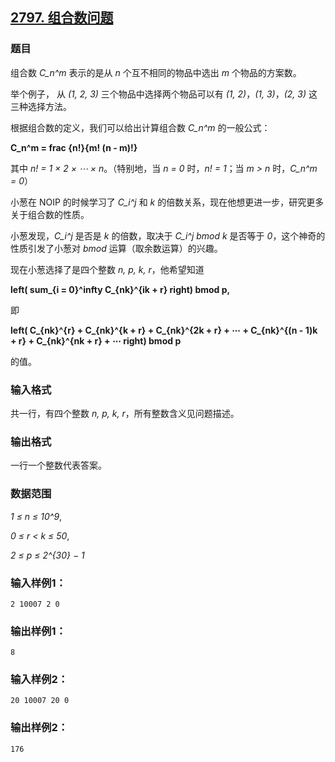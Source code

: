 ## [2797. 组合数问题](https://www.acwing.com/problem/content/2799/)

### 题目

组合数 *C_n^m* 表示的是从 *n* 个互不相同的物品中选出 *m* 个物品的方案数。

举个例子， 从 *(1, 2, 3)* 三个物品中选择两个物品可以有 *(1, 2)*，*(1, 3)*，*(2, 3)* 这三种选择方法。

根据组合数的定义，我们可以给出计算组合数 *C_n^m* 的一般公式：

**C_n^m = frac {n!}{m!  (n - m)!}**

其中 *n! = 1 × 2 × ⋯ × n*。（特别地，当 *n = 0* 时，*n! = 1*；当 *m > n* 时，*C_n^m = 0*）

小葱在 NOIP 的时候学习了 *C_i^j* 和 *k* 的倍数关系，现在他想更进一步，研究更多关于组合数的性质。

小葱发现，*C_i^j* 是否是 *k* 的倍数，取决于 *C_i^j bmod k* 是否等于 *0*，这个神奇的性质引发了小葱对 *bmod* 运算（取余数运算）的兴趣。

现在小葱选择了是四个整数 *n, p, k, r*，他希望知道

**left( sum_{i = 0}^infty C_{nk}^{ik + r} right) bmod p,**

即

**left( C_{nk}^{r} + C_{nk}^{k + r} + C_{nk}^{2k + r} + ⋯ + C_{nk}^{(n - 1)k + r} + C_{nk}^{nk + r} + ⋯ right) bmod p**

的值。

### 输入格式

共一行，有四个整数 *n, p, k, r*，所有整数含义见问题描述。

### 输出格式

一行一个整数代表答案。

### 数据范围

*1 ≤ n ≤ 10^9*,

*0 ≤ r < k ≤ 50*,

*2 ≤ p ≤ 2^{30} − 1*

### 输入样例1：

```
2 10007 2 0
```

### 输出样例1：

```
8
```

### 输入样例2：

```
20 10007 20 0
```

### 输出样例2：

```
176
```
